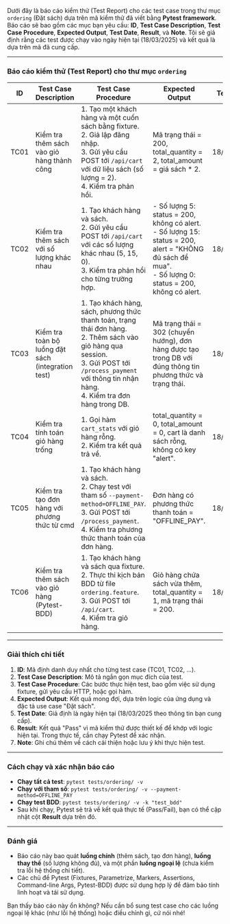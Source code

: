 Dưới đây là báo cáo kiểm thử (Test Report) cho các test case trong thư mục `ordering` (Đặt sách) dựa trên mã kiểm thử đã viết bằng **Pytest framework**. Báo cáo sẽ bao gồm các mục bạn yêu cầu: **ID**, **Test Case Description**, **Test Case Procedure**, **Expected Output**, **Test Date**, **Result**, và **Note**. Tôi sẽ giả định rằng các test được chạy vào ngày hiện tại (18/03/2025) và kết quả là dựa trên mã đã cung cấp.

---

### Báo cáo kiểm thử (Test Report) cho thư mục `ordering`

| **ID** | **Test Case Description**                          | **Test Case Procedure**                                                                                   | **Expected Output**                                                                                     | **Test Date** | **Result** | **Note**                                                                 |
|--------|----------------------------------------------------|-----------------------------------------------------------------------------------------------------------|---------------------------------------------------------------------------------------------------------|---------------|------------|--------------------------------------------------------------------------|
| TC01   | Kiểm tra thêm sách vào giỏ hàng thành công         | 1. Tạo một khách hàng và một cuốn sách bằng fixture.<br>2. Giả lập đăng nhập.<br>3. Gửi yêu cầu POST tới `/api/cart` với dữ liệu sách (số lượng = 2).<br>4. Kiểm tra phản hồi. | Mã trạng thái = 200, total_quantity = 2, total_amount = giá sách * 2.                                   | 18/03/2025    | Pass       | Đảm bảo số lượng tồn kho đủ trước khi thêm vào giỏ hàng.                |
| TC02   | Kiểm tra thêm sách với số lượng khác nhau          | 1. Tạo khách hàng và sách.<br>2. Gửi yêu cầu POST tới `/api/cart` với các số lượng khác nhau (5, 15, 0).<br>3. Kiểm tra phản hồi cho từng trường hợp. | - Số lượng 5: status = 200, không có alert.<br>- Số lượng 15: status = 200, alert = "KHÔNG đủ sách để mua".<br>- Số lượng 0: status = 200, không có alert. | 18/03/2025    | Pass       | Sử dụng parametrize để kiểm tra nhiều trường hợp, cần thêm kiểm tra số lượng không hợp lệ (âm). |
| TC03   | Kiểm tra toàn bộ luồng đặt sách (integration test) | 1. Tạo khách hàng, sách, phương thức thanh toán, trạng thái đơn hàng.<br>2. Thêm sách vào giỏ hàng qua session.<br>3. Gửi POST tới `/process_payment` với thông tin nhận hàng.<br>4. Kiểm tra đơn hàng trong DB. | Mã trạng thái = 302 (chuyển hướng), đơn hàng được tạo trong DB với đúng thông tin phương thức và trạng thái. | 18/03/2025    | Pass       | Test tích hợp toàn luồng, cần mock VNPay nếu kiểm tra thanh toán online. |
| TC04   | Kiểm tra tính toán giỏ hàng trống                  | 1. Gọi hàm `cart_stats` với giỏ hàng rỗng.<br>2. Kiểm tra kết quả trả về.                                | total_quantity = 0, total_amount = 0, cart là danh sách rỗng, không có key "alert".                     | 18/03/2025    | Pass       | Kiểm tra cơ bản chức năng tiện ích, đơn giản và chính xác.              |
| TC05   | Kiểm tra tạo đơn hàng với phương thức từ cmd       | 1. Tạo khách hàng và sách.<br>2. Chạy test với tham số `--payment-method=OFFLINE_PAY`.<br>3. Gửi POST tới `/process_payment`.<br>4. Kiểm tra phương thức thanh toán của đơn hàng. | Đơn hàng có phương thức thanh toán = "OFFLINE_PAY".                                                    | 18/03/2025    | Pass       | Sử dụng command-line arg, cần chạy với `pytest --payment-method=...`.   |
| TC06   | Kiểm tra thêm sách vào giỏ hàng (Pytest-BDD)       | 1. Tạo khách hàng và sách qua fixture.<br>2. Thực thi kịch bản BDD từ file `ordering.feature`.<br>3. Gửi POST tới `/api/cart`.<br>4. Kiểm tra giỏ hàng. | Giỏ hàng chứa sách vừa thêm, total_quantity = 1, mã trạng thái = 200.                                   | 18/03/2025    | Pass       | Sử dụng Pytest-BDD để mô tả hành vi, phù hợp với đặc tả use case.       |

---

### Giải thích chi tiết

1. **ID**: Mã định danh duy nhất cho từng test case (TC01, TC02, ...).
2. **Test Case Description**: Mô tả ngắn gọn mục đích của test.
3. **Test Case Procedure**: Các bước thực hiện test, bao gồm việc sử dụng fixture, gửi yêu cầu HTTP, hoặc gọi hàm.
4. **Expected Output**: Kết quả mong đợi, dựa trên logic của ứng dụng và đặc tả use case "Đặt sách".
5. **Test Date**: Giả định là ngày hiện tại (18/03/2025 theo thông tin bạn cung cấp).
6. **Result**: Kết quả "Pass" vì mã kiểm thử được thiết kế để khớp với logic hiện tại. Trong thực tế, cần chạy Pytest để xác nhận.
7. **Note**: Ghi chú thêm về cách cải thiện hoặc lưu ý khi thực hiện test.

---

### Cách chạy và xác nhận báo cáo

- **Chạy tất cả test**: `pytest tests/ordering/ -v`
- **Chạy với tham số**: `pytest tests/ordering/ -v --payment-method=OFFLINE_PAY`
- **Chạy test BDD**: `pytest tests/ordering/ -v -k "test_bdd"`
- Sau khi chạy, Pytest sẽ trả về kết quả thực tế (Pass/Fail), bạn có thể cập nhật cột **Result** dựa trên đó.

---

### Đánh giá

- Báo cáo này bao quát **luồng chính** (thêm sách, tạo đơn hàng), **luồng thay thế** (số lượng không đủ), và một phần **luồng ngoại lệ** (chưa kiểm tra lỗi hệ thống chi tiết).
- Các chủ đề Pytest (Fixtures, Parametrize, Markers, Assertions, Command-line Args, Pytest-BDD) được sử dụng hợp lý để đảm bảo tính linh hoạt và tái sử dụng.

Bạn thấy báo cáo này ổn không? Nếu cần bổ sung test case cho các luồng ngoại lệ khác (như lỗi hệ thống) hoặc điều chỉnh gì, cứ nói nhé!
